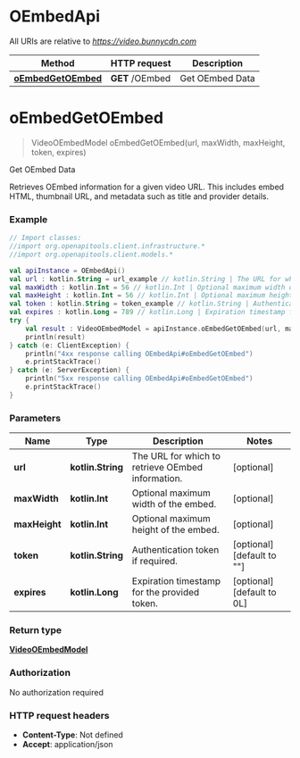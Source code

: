 # OEmbedApi

All URIs are relative to *https://video.bunnycdn.com*

Method | HTTP request | Description
------------- | ------------- | -------------
[**oEmbedGetOEmbed**](OEmbedApi.md#oEmbedGetOEmbed) | **GET** /OEmbed | Get OEmbed Data


<a id="oEmbedGetOEmbed"></a>
# **oEmbedGetOEmbed**
> VideoOEmbedModel oEmbedGetOEmbed(url, maxWidth, maxHeight, token, expires)

Get OEmbed Data

Retrieves OEmbed information for a given video URL. This includes embed HTML, thumbnail URL, and metadata such as title and provider details.

### Example
```kotlin
// Import classes:
//import org.openapitools.client.infrastructure.*
//import org.openapitools.client.models.*

val apiInstance = OEmbedApi()
val url : kotlin.String = url_example // kotlin.String | The URL for which to retrieve OEmbed information.
val maxWidth : kotlin.Int = 56 // kotlin.Int | Optional maximum width of the embed.
val maxHeight : kotlin.Int = 56 // kotlin.Int | Optional maximum height of the embed.
val token : kotlin.String = token_example // kotlin.String | Authentication token if required.
val expires : kotlin.Long = 789 // kotlin.Long | Expiration timestamp for the provided token.
try {
    val result : VideoOEmbedModel = apiInstance.oEmbedGetOEmbed(url, maxWidth, maxHeight, token, expires)
    println(result)
} catch (e: ClientException) {
    println("4xx response calling OEmbedApi#oEmbedGetOEmbed")
    e.printStackTrace()
} catch (e: ServerException) {
    println("5xx response calling OEmbedApi#oEmbedGetOEmbed")
    e.printStackTrace()
}
```

### Parameters

Name | Type | Description  | Notes
------------- | ------------- | ------------- | -------------
 **url** | **kotlin.String**| The URL for which to retrieve OEmbed information. | [optional]
 **maxWidth** | **kotlin.Int**| Optional maximum width of the embed. | [optional]
 **maxHeight** | **kotlin.Int**| Optional maximum height of the embed. | [optional]
 **token** | **kotlin.String**| Authentication token if required. | [optional] [default to &quot;&quot;]
 **expires** | **kotlin.Long**| Expiration timestamp for the provided token. | [optional] [default to 0L]

### Return type

[**VideoOEmbedModel**](VideoOEmbedModel.md)

### Authorization

No authorization required

### HTTP request headers

 - **Content-Type**: Not defined
 - **Accept**: application/json

